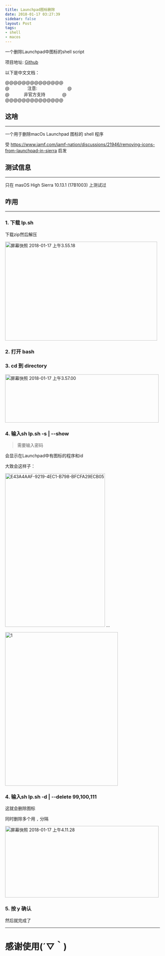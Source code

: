 ```yaml
---
title: Launchpad图标删除
date: 2018-01-17 03:27:39
sidebar: false
layout: Post
tags: 
- shell
- macos
---
```


一个删除Launchpad中图标的shell script
<!-- more --> 

项目地址: [Github](https://github.com/minatsuki-yui/Launchpad-icon-deleter)

以下是中文文档：


@@@@@@@@@@@@@@  
@ &nbsp; &nbsp; &nbsp; &nbsp; &nbsp; &nbsp; &nbsp;&nbsp;注意:  &nbsp;  &nbsp; &nbsp;&nbsp;&nbsp;&nbsp;&nbsp;&nbsp; &nbsp; &nbsp; &nbsp; &nbsp; &nbsp; &nbsp; &nbsp;@  
@ &nbsp;&nbsp;&nbsp;&nbsp;&nbsp;&nbsp;&nbsp;&nbsp;&nbsp;&nbsp;&nbsp;非官方支持&nbsp;&nbsp;&nbsp;&nbsp;&nbsp;&nbsp;&nbsp;&nbsp;&nbsp;&nbsp;&nbsp;&nbsp;&nbsp;&nbsp;@  
@@@@@@@@@@@@@@

<h2>这啥 </h2>  

---

一个用于删除macOs  Launchpad 图标的 shell 程序

受 https://www.jamf.com/jamf-nation/discussions/21946/removing-icons-from-launchpad-in-sierra 启发

<h2>测试信息 </h2>  

---

只在 masOS High Sierra 10.13.1 (17B1003) 上测试过

<h2>咋用 </h2>  

---

<h3>1. 下载 lp.sh  </h3> 

下载zip然后解压

<img src="https://farm5.staticflickr.com/4664/39020988724_ae18604950.jpg" width="495" height="322" alt="屏幕快照 2018-01-17 上午3.55.18">

<h3>2. 打开 bash  </h3>
<h3>3. cd 到 directory  </h3>

<img src="https://farm5.staticflickr.com/4629/39020988614_9216d956c4.jpg" width="500" height="157" alt="屏幕快照 2018-01-17 上午3.57.00">

<h3>4. 输入sh lp.sh -s | --show  </h3>

> 需要输入密码

会显示在Launchpad中有图标的程序和id
  
大致会这样子：

<img src="https://farm5.staticflickr.com/4759/39730140741_31cbdee5c2.jpg" width="325" height="500" alt="E43A4AAF-9219-4EC1-B798-BFCFA29ECB05"></a>
...

<img src="https://farm5.staticflickr.com/4716/25858378768_2b94bf40a1.jpg" width="367" height="500" alt="1">
<h3>4. 输入sh lp.sh -d | --delete 99,100,111  </h3>

这就会删除图标

同时删除多个用 `,` 分隔

<img src="https://farm5.staticflickr.com/4648/39020988524_776acabe32.jpg" width="500" height="233" alt="屏幕快照 2018-01-17 上午4.11.28">

<h3>5. 按 y 确认 </h3>

然后就完成了

---

<h1>感谢使用(´▽｀) </h1>
